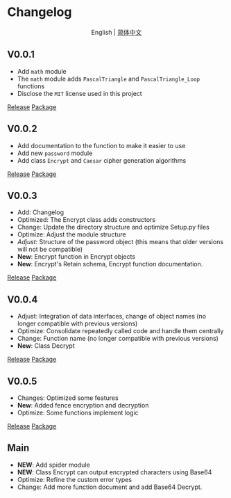# Changelog

<p align="center">
<a>English</a> |
<a href="./Update-zh.md">简体中文</a>
</p>

## V0.0.1
- Add `math` module
- The `math` module adds `PascalTriangle` and `PascalTriangle_Loop` functions
- Disclose the `MIT` license used in this project

[Release](https://github.com/CoolPlayLin/Technology-Note/releases/tag/0.0.1/)
[Package](https://pypi.org/project/Technology-Note/0.0.1/)

## V0.0.2
- Add documentation to the function to make it easier to use
- Add new `password` module
- Add class `Encrypt` and `Caesar` cipher generation algorithms

[Release](https://github.com/CoolPlayLin/Technology-Note/releases/tag/0.0.2/)
[Package](https://pypi.org/project/Technology-Note/0.0.2/)

## V0.0.3
- Add: Changelog
- Optimized: The Encrypt class adds constructors
- Change: Update the directory structure and optimize Setup.py files
- Optimize: Adjust the module structure
- *Adjust*: Structure of the password object (this means that older versions will not be compatible)
- **New**: Encrypt function in Encrypt objects
- **New**: Encrypt's Retain schema, Encrypt function documentation.

[Release](https://github.com/CoolPlayLin/Technology-Note/releases/tag/0.0.3/)
[Package](https://pypi.org/project/Technology-Note/0.0.3/)

## V0.0.4
- Adjust: Integration of data interfaces, change of object names (no longer compatible with previous versions)
- Optimize: Consolidate repeatedly called code and handle them centrally
- Change: Function name (no longer compatible with previous versions)
- **New**: Class Decrypt

[Release](https://github.com/CoolPlayLin/Technology-Note/releases/tag/0.0.4/)
[Package](https://pypi.org/project/Technology-Note/0.0.4/)

## V0.0.5
- Changes: Optimized some features
- **New**: Added fence encryption and decryption
- Optimize: Some functions implement logic

[Release](https://github.com/CoolPlayLin/Technology-Note/releases/tag/0.0.5/)
[Package](https://pypi.org/project/Technology-Note/0.0.5/)

## Main
- **NEW**: Add spider module
- **NEW**: Class Encrypt can output encrypted characters using Base64
- Optimize: Refine the custom error types
- Change: Add more function document and add Base64 Decrypt.